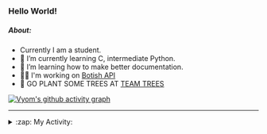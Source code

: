 ### Hello World!

##### About:
- Currently I am a student.
- 🌱 I’m currently learning C, intermediate Python.
- 🌱 I’m learning how to make better documentation.
- 👨‍💻 I'm working on [Botish API](https://github.com/Vyvy-vi/api)
- 🌱 GO PLANT SOME TREES AT [TEAM TREES](https://teamtrees.org/)

[![Vyom's github activity graph](https://activity-graph.herokuapp.com/graph?username=Vyvy-vi)](https://github.com/ashutosh00710/github-readme-activity-graph)

---
<details>
  <summary>:zap: My Activity:</summary>
  
<!--START_SECTION:waka-->
![Code Time](http://img.shields.io/badge/Code%20Time-746%20hrs%2027%20mins-blue)

**I'm a Night 🦉** 

```text
🌞 Morning    56 commits     ██░░░░░░░░░░░░░░░░░░░░░░░   8.32% 
🌆 Daytime    161 commits    ██████░░░░░░░░░░░░░░░░░░░   23.92% 
🌃 Evening    215 commits    ████████░░░░░░░░░░░░░░░░░   31.95% 
🌙 Night      241 commits    █████████░░░░░░░░░░░░░░░░   35.81%

```
📅 **I'm Most Productive on Sunday** 

```text
Monday       65 commits     ██░░░░░░░░░░░░░░░░░░░░░░░   9.66% 
Tuesday      124 commits    ████░░░░░░░░░░░░░░░░░░░░░   18.42% 
Wednesday    112 commits    ████░░░░░░░░░░░░░░░░░░░░░   16.64% 
Thursday     92 commits     ███░░░░░░░░░░░░░░░░░░░░░░   13.67% 
Friday       68 commits     ██░░░░░░░░░░░░░░░░░░░░░░░   10.1% 
Saturday     66 commits     ██░░░░░░░░░░░░░░░░░░░░░░░   9.81% 
Sunday       146 commits    █████░░░░░░░░░░░░░░░░░░░░   21.69%

```


📊 **This Week I Spent My Time On** 

```text
🔥 Editors: 
VS Code                  16 hrs 3 mins       ████████████████████████░   96.5% 
Vim                      34 mins             █░░░░░░░░░░░░░░░░░░░░░░░░   3.5%

🐱‍💻 Projects: 
praise_backend_js        8 hrs 47 mins       █████████████░░░░░░░░░░░░   52.88% 
api                      3 hrs 35 mins       █████░░░░░░░░░░░░░░░░░░░░   21.55% 
phishing-check-bot       2 hrs 59 mins       ████░░░░░░░░░░░░░░░░░░░░░   18.02% 
CSF                      1 hr 10 mins        █░░░░░░░░░░░░░░░░░░░░░░░░   7.07% 
discord-bot              1 min               ░░░░░░░░░░░░░░░░░░░░░░░░░   0.19%

```


 Last Updated on 25/04/2022 04:08:32 UTC
<!--END_SECTION:waka-->
</details>

